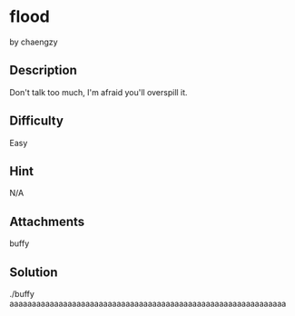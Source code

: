 # flood
by chaengzy

## Description
Don't talk too much, I'm afraid you'll overspill it.

## Difficulty
Easy

## Hint
N/A

## Attachments
buffy

## Solution
./buffy
aaaaaaaaaaaaaaaaaaaaaaaaaaaaaaaaaaaaaaaaaaaaaaaaaaaaaaaaaaaaaa
